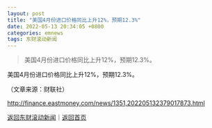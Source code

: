 ```yaml
---
layout: post
title: "美国4月份进口价格同比上升12%，预期12.3%"
date: 2022-05-13 20:34:05 +0800
categories: emnews
tags: 东财滚动新闻
---
```

> 美国4月份进口价格同比上升12%，预期12.3%。

<p>美国4月份进口价格同比上升12%，预期12.3%。</p><p class="em_media">（文章来源：财联社）</p>

<http://finance.eastmoney.com/news/1351,202205132379017873.html>

[返回东财滚动新闻](//finews.withounder.com/emnews/)｜[返回首页](//finews.withounder.com/)